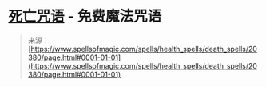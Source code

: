 <!--yml

category: 未分类

date: 2024-06-12 19:03:11

-->

# [死亡咒语](https://www.spellsofmagic.com/spells/health_spells/death_spells/20380/page.html#0001-01-01) - 免费魔法咒语

> 来源：[https://www.spellsofmagic.com/spells/health_spells/death_spells/20380/page.html#0001-01-01](https://www.spellsofmagic.com/spells/health_spells/death_spells/20380/page.html#0001-01-01)
